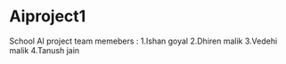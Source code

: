 # Aiproject1
School AI project
team memebers :
1.Ishan goyal
2.Dhiren malik
3.Vedehi malik
4.Tanush jain

